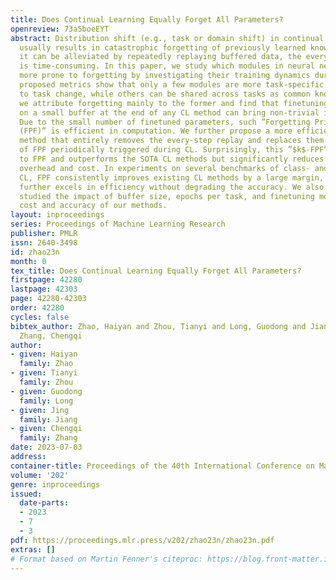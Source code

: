 ```yaml
---
title: Does Continual Learning Equally Forget All Parameters?
openreview: 73a5boeEYT
abstract: Distribution shift (e.g., task or domain shift) in continual learning (CL)
  usually results in catastrophic forgetting of previously learned knowledge. Although
  it can be alleviated by repeatedly replaying buffered data, the every-step replay
  is time-consuming. In this paper, we study which modules in neural networks are
  more prone to forgetting by investigating their training dynamics during CL. Our
  proposed metrics show that only a few modules are more task-specific and sensitive
  to task change, while others can be shared across tasks as common knowledge. Hence,
  we attribute forgetting mainly to the former and find that finetuning them only
  on a small buffer at the end of any CL method can bring non-trivial improvement.
  Due to the small number of finetuned parameters, such ”Forgetting Prioritized Finetuning
  (FPF)” is efficient in computation. We further propose a more efficient and simpler
  method that entirely removes the every-step replay and replaces them by only $k$-times
  of FPF periodically triggered during CL. Surprisingly, this ”$k$-FPF” performs comparably
  to FPF and outperforms the SOTA CL methods but significantly reduces their computational
  overhead and cost. In experiments on several benchmarks of class- and domain-incremental
  CL, FPF consistently improves existing CL methods by a large margin, and $k$-FPF
  further excels in efficiency without degrading the accuracy. We also empirically
  studied the impact of buffer size, epochs per task, and finetuning modules on the
  cost and accuracy of our methods.
layout: inproceedings
series: Proceedings of Machine Learning Research
publisher: PMLR
issn: 2640-3498
id: zhao23n
month: 0
tex_title: Does Continual Learning Equally Forget All Parameters?
firstpage: 42280
lastpage: 42303
page: 42280-42303
order: 42280
cycles: false
bibtex_author: Zhao, Haiyan and Zhou, Tianyi and Long, Guodong and Jiang, Jing and
  Zhang, Chengqi
author:
- given: Haiyan
  family: Zhao
- given: Tianyi
  family: Zhou
- given: Guodong
  family: Long
- given: Jing
  family: Jiang
- given: Chengqi
  family: Zhang
date: 2023-07-03
address: 
container-title: Proceedings of the 40th International Conference on Machine Learning
volume: '202'
genre: inproceedings
issued:
  date-parts:
  - 2023
  - 7
  - 3
pdf: https://proceedings.mlr.press/v202/zhao23n/zhao23n.pdf
extras: []
# Format based on Martin Fenner's citeproc: https://blog.front-matter.io/posts/citeproc-yaml-for-bibliographies/
---
```

